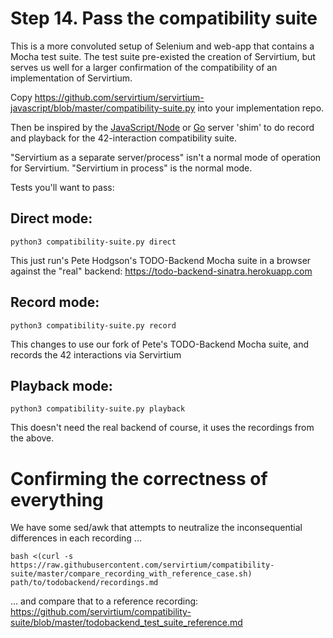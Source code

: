 # Step 14. Pass the compatibility suite

This is a more convoluted setup of Selenium and web-app that contains a Mocha test suite. The test suite pre-existed the creation of Servirtium, but serves us well for a larger confirmation of the compatibility of an implementation of Servirtium.

Copy https://github.com/servirtium/servirtium-javascript/blob/master/compatibility-suite.py into your implementation repo.

Then be inspired by the [JavaScript/Node](https://github.com/servirtium/servirtium-javascript/blob/master/src/todobackend_compatibility_test.js) or  [Go](https://github.com/servirtium/servirtium-go/blob/master/cmd/todobackend_compatibility.go) server 'shim' to do record and playback for the 42-interaction compatibility suite.

"Servirtium as a separate server/process" isn't a normal mode of operation for Servirtium. "Servirtium in process" is the normal mode.

Tests you'll want to pass:

## Direct mode:

```
python3 compatibility-suite.py direct
```

This just run's Pete Hodgson's TODO-Backend Mocha suite in a browser against the "real" backend: https://todo-backend-sinatra.herokuapp.com

## Record mode:

```
python3 compatibility-suite.py record
```

This changes to use our fork of Pete's TODO-Backend Mocha suite, and records the 42 interactions via Servirtium

## Playback mode:

```
python3 compatibility-suite.py playback
```

This doesn't need the real backend of course, it uses the recordings from the above.

# Confirming the correctness of everything

We have some sed/awk that attempts to neutralize the inconsequential differences in each recording ...

```
bash <(curl -s https://raw.githubusercontent.com/servirtium/compatibility-suite/master/compare_recording_with_reference_case.sh) path/to/todobackend/recordings.md 
```

... and compare that to a reference recording: https://github.com/servirtium/compatibility-suite/blob/master/todobackend_test_suite_reference.md